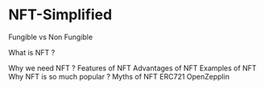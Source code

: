 # NFT-Simplified

Fungible vs Non Fungible

What is NFT ?


Why we need NFT ?
Features of NFT
Advantages of NFT
Examples of NFT
Why NFT is so much popular ?
Myths of NFT
ERC721
OpenZepplin
